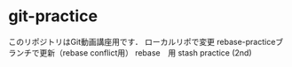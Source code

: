 # git-practice
このリポジトリはGit動画講座用です．
ローカルリポで変更
rebase-practiceブランチで更新（rebase conflict用）
rebase　用
stash practice (2nd)

